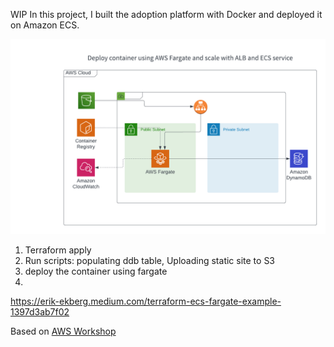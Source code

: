 WIP
In this project, I built the adoption platform with Docker and deployed it on Amazon ECS. 

![diagram](./aws-ecs-fargate.png)


1. Terraform apply
2. Run scripts: populating ddb table, Uploading static site to S3
3. deploy the container using fargate
4.

https://erik-ekberg.medium.com/terraform-ecs-fargate-example-1397d3ab7f02

Based on [AWS Workshop](https://catalog.us-east-1.prod.workshops.aws/workshops/ed1a8610-c721-43be-b8e7-0f300f74684e/en-US/mythicalintro)
